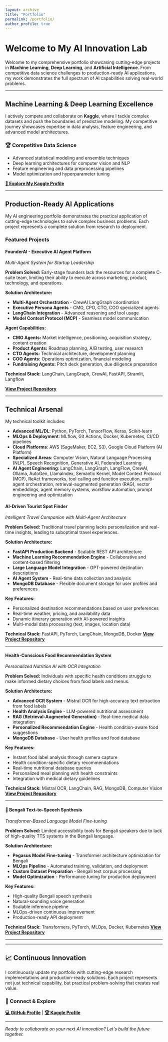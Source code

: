 ```yaml
---
layout: archive
title: "Portfolio"
permalink: /portfolio/
author_profile: true
---
```


#  Welcome to My AI Innovation Lab

Welcome to my comprehensive portfolio showcasing cutting-edge projects in **Machine Learning**, **Deep Learning**, and **Artificial Intelligence**. From competitive data science challenges to production-ready AI applications, my work demonstrates the full spectrum of AI capabilities solving real-world problems.

---

##  Machine Learning & Deep Learning Excellence

I actively compete and collaborate on **Kaggle**, where I tackle complex datasets and push the boundaries of predictive modeling. My competitive journey showcases expertise in data analysis, feature engineering, and advanced model architectures.

### 🏆 **Competitive Data Science**
- Advanced statistical modeling and ensemble techniques
- Deep learning architectures for computer vision and NLP
- Feature engineering and data preprocessing pipelines
- Model optimization and hyperparameter tuning

[**🔗 Explore My Kaggle Profile**](https://www.kaggle.com/hakim11)

---

##  Production-Ready AI Applications

My AI engineering portfolio demonstrates the practical application of cutting-edge technologies to solve complex business problems. Each project represents a complete solution from research to deployment.

###  **Featured Projects**



####  **FounderAI - Executive AI Agent Platform**
*Multi-Agent System for Startup Leadership*

**Problem Solved:** Early-stage founders lack the resources for a complete C-suite team, limiting their ability to execute across marketing, product, technology, and operations.

**Solution Architecture:**
- **Multi-Agent Orchestration** - CrewAI LangGraph coordination
- **Executive Persona Agents** - CMO, CPO, CTO, COO specialized agents
- **LangChain Integration** - Advanced reasoning and tool usage
- **Model Context Protocol (MCP)** - Seamless model communication

**Agent Capabilities:**
- **CMO Agents:** Market intelligence, positioning, acquisition strategy, content creation
- **Product Agents:** Roadmap planning, A/B testing, user research
- **CTO Agents:** Technical architecture, development planning
- **COO Agents:** Operations optimization, financial modeling
- **Fundraising Agents:** Pitch deck generation, due diligence preparation

**Technical Stack:** LangChain, LangGraph, CrewAI, FastAPI, Stramlit, Langflow

[**View Project Repository**](https://github.com/logicsame/IIUC-Competition)

---

##  **Technical Arsenal**

My technical toolkit includes:
- **Advanced ML/DL**: Python, PyTorch, TensorFlow, Keras, Scikit-learn
- **MLOps & Deployment**: MLflow, Git Actions, Docker, Kubernetes, CI/CD pipelines
- **Cloud Platforms**: AWS (SageMaker, EC2, S3), Google Cloud Platform (AI Platform)
- **Specialized Areas**: Computer Vision, Natural Language Processing (NLP), Speech Recognition, Generative AI, Federated Learning
- **AI Agent Engineering**: LangChain, LangGraph, LangFlow, CrewAI, Ollama, AutoGen, LlamaIndex, Semantic Kernel, Model Context Protocol (MCP), ReAct frameworks, tool calling and function execution, multi-agent orchestration, retrieval-augmented generation (RAG), vector embeddings, agent memory systems, workflow automation, prompt engineering and optimization



####  **AI-Driven Tourist Spot Finder**
*Intelligent Travel Companion with Multi-Agent Architecture*

**Problem Solved:** Traditional travel planning lacks personalization and real-time insights, leading to suboptimal travel experiences.

**Solution Architecture:**
- **FastAPI Production Backend** - Scalable REST API architecture
- **Machine Learning Recommendation Engine** - Collaborative and content-based filtering
- **Large Language Model Integration** - GPT-powered destination descriptions
- **AI Agent System** - Real-time data collection and analysis
- **MongoDB Database** - Flexible document storage for user profiles and preferences

**Key Features:**
- Personalized destination recommendations based on user preferences
- Real-time weather, pricing, and availability data
- Dynamic itinerary generation with AI-powered insights
- Multi-modal data processing (text, images, location data)

**Technical Stack:** FastAPI, PyTorch, LangChain, MongoDB, Docker
[**View Project Repository**](https://github.com/logicsame/ai-agent-based-trip-guider-main-file)

---

####  **Health-Conscious Food Recommendation System**
*Personalized Nutrition AI with OCR Integration*

**Problem Solved:** Individuals with specific health conditions struggle to make informed dietary choices from food labels and menus.

**Solution Architecture:**
- **Advanced OCR System** - Mistral OCR for high-accuracy text extraction from food labels
- **Health Analysis Engine** - LLM-powered nutritional assessment
- **RAG (Retrieval-Augmented Generation)** - Real-time medical data integration
- **Personalized Recommendation Engine** - Health condition-aware food suggestions
- **MongoDB Database** - User health profiles and food database

**Key Features:**
- Instant food label analysis through camera capture
- Health condition-specific dietary recommendations
- Real-time nutritional database queries
- Personalized meal planning with health constraints
- Integration with medical dietary guidelines

**Technical Stack:** Mistral OCR, LangChain, RAG, MongoDB, Computer Vision
[**View Project Repository**](https://github.com/logicsame/health-recommendation-system)

---

#### 🎤 **Bengali Text-to-Speech Synthesis**
*Transformer-Based Language Model Fine-tuning*

**Problem Solved:** Limited accessibility tools for Bengali speakers due to lack of high-quality TTS systems in the Bengali language.

**Solution Architecture:**
- **Pegasus Model Fine-tuning** - Transformer architecture optimization for Bengali
- **MLOps Pipeline** - Automated training, validation, and deployment
- **Custom Dataset Preparation** - Bengali text corpus processing
- **Model Optimization** - Performance tuning for production deployment

**Key Features:**
- High-quality Bengali speech synthesis
- Natural-sounding voice generation
- Scalable inference pipeline
- MLOps-driven continuous improvement
- Production-ready API deployment

**Technical Stack:** Transformers, PyTorch, MLOps, Docker, Kubernetes
[**View Project Repository**](https://github.com/logicsame/train-pegasus-model-on-bengali-text-summarization-using-mlops)

---


---

## 📈 **Continuous Innovation**

I continuously update my portfolio with cutting-edge research implementations and production-ready solutions. Each project represents not just technical capability, but practical problem-solving that creates real value.

### 🔗 **Connect & Explore**

[**💻 GitHub Profile**](https://github.com/logicsame) | [**🏆 Kaggle Profile**](https://www.kaggle.com/hakim11)

---

*Ready to collaborate on your next AI innovation? Let's build the future together.*